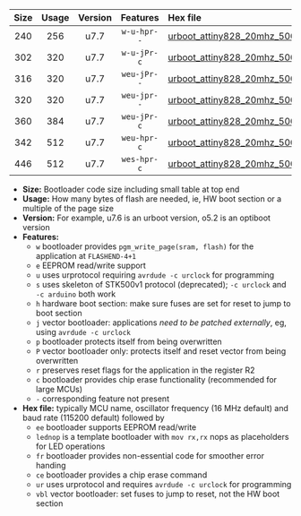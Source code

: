 |Size|Usage|Version|Features|Hex file|
|:-:|:-:|:-:|:-:|:--|
|240|256|u7.7|`w-u-hpr--`|[urboot_attiny828_20mhz_500000bps_lednop_ur.hex](https://raw.githubusercontent.com/stefanrueger/urboot.hex/main/mcus/attiny828/fcpu_20mhz/500000_bps/urboot_attiny828_20mhz_500000bps_lednop_ur.hex)|
|302|320|u7.7|`w-u-jPr-c`|[urboot_attiny828_20mhz_500000bps_lednop_fr_ce_ur_vbl.hex](https://raw.githubusercontent.com/stefanrueger/urboot.hex/main/mcus/attiny828/fcpu_20mhz/500000_bps/urboot_attiny828_20mhz_500000bps_lednop_fr_ce_ur_vbl.hex)|
|316|320|u7.7|`weu-jPr--`|[urboot_attiny828_20mhz_500000bps_ee_lednop_ur_vbl.hex](https://raw.githubusercontent.com/stefanrueger/urboot.hex/main/mcus/attiny828/fcpu_20mhz/500000_bps/urboot_attiny828_20mhz_500000bps_ee_lednop_ur_vbl.hex)|
|320|320|u7.7|`weu-jpr--`|[urboot_attiny828_20mhz_500000bps_ee_lednop_fr_ur_vbl.hex](https://raw.githubusercontent.com/stefanrueger/urboot.hex/main/mcus/attiny828/fcpu_20mhz/500000_bps/urboot_attiny828_20mhz_500000bps_ee_lednop_fr_ur_vbl.hex)|
|360|384|u7.7|`weu-jPr-c`|[urboot_attiny828_20mhz_500000bps_ee_lednop_fr_ce_ur_vbl.hex](https://raw.githubusercontent.com/stefanrueger/urboot.hex/main/mcus/attiny828/fcpu_20mhz/500000_bps/urboot_attiny828_20mhz_500000bps_ee_lednop_fr_ce_ur_vbl.hex)|
|342|512|u7.7|`weu-hpr-c`|[urboot_attiny828_20mhz_500000bps_ee_lednop_fr_ce_ur.hex](https://raw.githubusercontent.com/stefanrueger/urboot.hex/main/mcus/attiny828/fcpu_20mhz/500000_bps/urboot_attiny828_20mhz_500000bps_ee_lednop_fr_ce_ur.hex)|
|446|512|u7.7|`wes-hpr-c`|[urboot_attiny828_20mhz_500000bps_ee_lednop_fr_ce.hex](https://raw.githubusercontent.com/stefanrueger/urboot.hex/main/mcus/attiny828/fcpu_20mhz/500000_bps/urboot_attiny828_20mhz_500000bps_ee_lednop_fr_ce.hex)|

- **Size:** Bootloader code size including small table at top end
- **Usage:** How many bytes of flash are needed, ie, HW boot section or a multiple of the page size
- **Version:** For example, u7.6 is an urboot version, o5.2 is an optiboot version
- **Features:**
  + `w` bootloader provides `pgm_write_page(sram, flash)` for the application at `FLASHEND-4+1`
  + `e` EEPROM read/write support
  + `u` uses urprotocol requiring `avrdude -c urclock` for programming
  + `s` uses skeleton of STK500v1 protocol (deprecated); `-c urclock` and `-c arduino` both work
  + `h` hardware boot section: make sure fuses are set for reset to jump to boot section
  + `j` vector bootloader: applications *need to be patched externally*, eg, using `avrdude -c urclock`
  + `p` bootloader protects itself from being overwritten
  + `P` vector bootloader only: protects itself and reset vector from being overwritten
  + `r` preserves reset flags for the application in the register R2
  + `c` bootloader provides chip erase functionality (recommended for large MCUs)
  + `-` corresponding feature not present
- **Hex file:** typically MCU name, oscillator frequency (16 MHz default) and baud rate (115200 default) followed by
  + `ee` bootloader supports EEPROM read/write
  + `lednop` is a template bootloader with `mov rx,rx` nops as placeholders for LED operations
  + `fr` bootloader provides non-essential code for smoother error handing
  + `ce` bootloader provides a chip erase command
  + `ur` uses urprotocol and requires `avrdude -c urclock` for programming
  + `vbl` vector bootloader: set fuses to jump to reset, not the HW boot section
